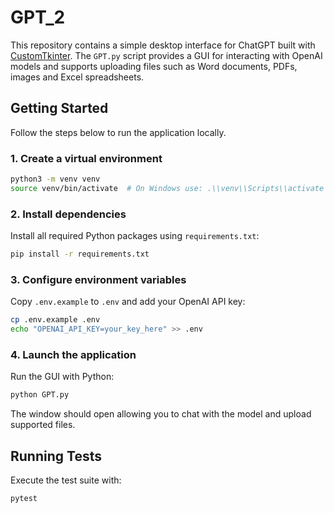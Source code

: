 # GPT_2

This repository contains a simple desktop interface for ChatGPT built with [CustomTkinter](https://github.com/TomSchimansky/CustomTkinter). The `GPT.py` script provides a GUI for interacting with OpenAI models and supports uploading files such as Word documents, PDFs, images and Excel spreadsheets.

## Getting Started

Follow the steps below to run the application locally.

### 1. Create a virtual environment

```bash
python3 -m venv venv
source venv/bin/activate  # On Windows use: .\\venv\\Scripts\\activate
```

### 2. Install dependencies

Install all required Python packages using `requirements.txt`:

```bash
pip install -r requirements.txt
```

### 3. Configure environment variables

Copy `.env.example` to `.env` and add your OpenAI API key:

```bash
cp .env.example .env
echo "OPENAI_API_KEY=your_key_here" >> .env
```

### 4. Launch the application

Run the GUI with Python:

```bash
python GPT.py
```

The window should open allowing you to chat with the model and upload supported files.

## Running Tests

Execute the test suite with:

```bash
pytest
```

